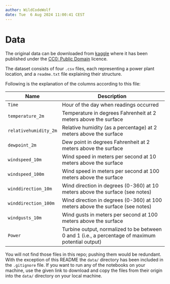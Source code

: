 ```yaml
---
author: WildCodeWolf
date: Tue  6 Aug 2024 11:00:41 CEST
---
```


# Data

The original data can be downloaded from [kaggle](https://www.kaggle.com/datasets/mubashirrahim/wind-power-generation-data-forecasting)
where it has been published under the [CC0: Public Domain](https://creativecommons.org/publicdomain/zero/1.0/) licence.

The dataset consists of four `.csv` files, each representing a power plant
location, and a `readme.txt` file explaining their structure.

Following is the explanation of the columns according to this file:

| Name                  | Description                                                                                       |
| --------------------- | ------------------------------------------------------------------------------------------------- |
| `Time`                | Hour of the day when readings occurred                                                            |
| `temperature_2m`      | Temperature in degrees Fahrenheit at 2 meters above the surface                                   |
| `relativehumidity_2m` | Relative humidity (as a percentage) at 2 meters above the surface                                 |
| `dewpoint_2m`         | Dew point in degrees Fahrenheit at 2 meters above the surface                                     |
| `windspeed_10m`       | Wind speed in meters per second at 10 meters above the surface                                    |
| `windspeed_100m`      | Wind speed in meters per second at 100 meters above the surface                                   |
| `winddirection_10m`   | Wind direction in degrees (0-360) at 10 meters above the surface (see notes)                      |
| `winddirection_100m`  | Wind direction in degrees (0-360) at 100 meters above the surface (see notes)                     |
| `windgusts_10m`       | Wind gusts in meters per second at 100 meters above the surface                                   |
| `Power`               | Turbine output, normalized to be between 0 and 1 (i.e., a percentage of maximum potential output) |

You will not find those files in this repo; pushing them would be redundant.
With the exception of this README the `data/` directory has been included
in the `.gitignore` file.
If you want to run any of the notebooks on your machine, use the given link
to download and copy the files from their origin into the `data/` directory
on your local machine.
